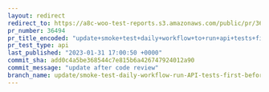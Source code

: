 ```yaml
---
layout: redirect
redirect_to: https://a8c-woo-test-reports.s3.amazonaws.com/public/pr/36494/api/index.html
pr_number: 36494
pr_title_encoded: "update+smoke+test+daily+workflow+to+run+api+tests+first"
pr_test_type: api
last_published: "2023-01-31 17:00:50 +0000"
commit_sha: add0c4a5be368544c7e815b6a426747924012a90
commit_message: "update after code review"
branch_name: update/smoke-test-daily-workflow-run-API-tests-first-before-E2E-tests
---
```

